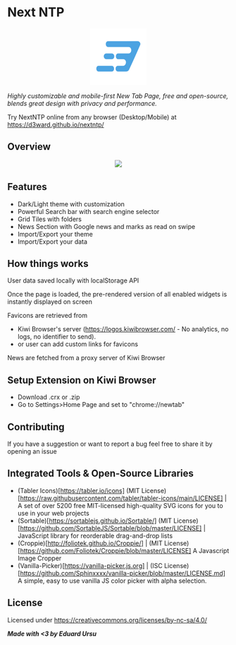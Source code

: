 # Next NTP

<p align="center">
 <img src="./src/assets/nextntp_logo.svg" height="128px">
</p>

_Highly customizable and mobile-first New Tab Page, free and open-source, blends great design with privacy and performance._

Try NextNTP online from any browser (Desktop/Mobile) at https://d3ward.github.io/nextntp/

## Overview

<p align="center">
<img src="https://user-images.githubusercontent.com/39910418/128778613-fe733eb8-57ab-457f-b8c7-2fd109fe0fd2.png" height="500px">
</p>

## Features

-   Dark/Light theme with customization
-   Powerful Search bar with search engine selector
-   Grid Tiles with folders
-   News Section with Google news and marks as read on swipe
-   Import/Export your theme
-   Import/Export your data

## How things works

User data saved locally with localStorage API

Once the page is loaded, the pre-rendered version of all enabled widgets is instantly displayed on screen

Favicons are retrieved from

-   Kiwi Browser's server (https://logos.kiwibrowser.com/ - No analytics, no logs, no identifier to send).
-   or user can add custom links for favicons

News are fetched from a proxy server of Kiwi Browser

## Setup Extension on Kiwi Browser

-   Download .crx or .zip
-   Go to Settings>Home Page and set to "chrome://newtab"

## Contributing

If you have a suggestion or want to report a bug feel free to share it by opening an issue

## Integrated Tools & Open-Source Libraries

-   (Tabler Icons)[https://tabler.io/icons] (MIT License)[https://raw.githubusercontent.com/tabler/tabler-icons/main/LICENSE] | A set of over 5200 free MIT-licensed high-quality SVG icons for you to use in your web projects
-   (Sortable)[https://sortablejs.github.io/Sortable/] (MIT License)[https://github.com/SortableJS/Sortable/blob/master/LICENSE] | JavaScript library for reorderable drag-and-drop lists
-   (Croppie)[http://foliotek.github.io/Croppie/] | (MIT License)[https://github.com/Foliotek/Croppie/blob/master/LICENSE] A Javascript Image Cropper
-   (Vanilla-Picker)[https://vanilla-picker.js.org] | (ISC License)[https://github.com/Sphinxxxx/vanilla-picker/blob/master/LICENSE.md] A simple, easy to use vanilla JS color picker with alpha selection.

## License

Licensed under https://creativecommons.org/licenses/by-nc-sa/4.0/

_**Made with <3 by Eduard Ursu**_
